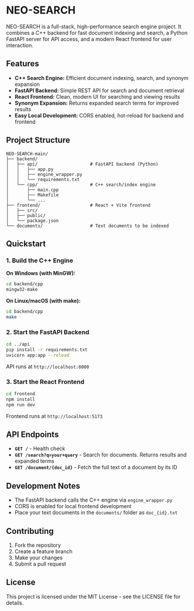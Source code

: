 # NEO-SEARCH

NEO-SEARCH is a full-stack, high-performance search engine project. It combines a C++ backend for fast document indexing and search, a Python FastAPI server for API access, and a modern React frontend for user interaction.

## Features

- **C++ Search Engine:** Efficient document indexing, search, and synonym expansion
- **FastAPI Backend:** Simple REST API for search and document retrieval
- **React Frontend:** Clean, modern UI for searching and viewing results
- **Synonym Expansion:** Returns expanded search terms for improved results
- **Easy Local Development:** CORS enabled, hot-reload for backend and frontend

## Project Structure

```
NEO-SEARCH-main/
├── backend/
│   ├── api/                    # FastAPI backend (Python)
│   │   ├── app.py
│   │   ├── engine_wrapper.py
│   │   └── requirements.txt
│   └── cpp/                    # C++ search/index engine
│       ├── main.cpp
│       ├── Makefile
│       └── ...
├── frontend/                   # React + Vite frontend
│   ├── src/
│   ├── public/
│   └── package.json
└── documents/                  # Text documents to be indexed
```

## Quickstart

### 1. Build the C++ Engine

**On Windows (with MinGW):**
```bash
cd backend/cpp
mingw32-make
```

**On Linux/macOS (with make):**
```bash
cd backend/cpp
make
```

### 2. Start the FastAPI Backend

```bash
cd ../api
pip install -r requirements.txt
uvicorn app:app --reload
```

API runs at `http://localhost:8000`

### 3. Start the React Frontend

```bash
cd frontend
npm install
npm run dev
```

Frontend runs at `http://localhost:5173`

## API Endpoints

- **`GET /`** - Health check
- **`GET /search?q=your+query`** - Search for documents. Returns results and expanded terms
- **`GET /document/{doc_id}`** - Fetch the full text of a document by its ID

## Development Notes

- The FastAPI backend calls the C++ engine via `engine_wrapper.py`
- CORS is enabled for local frontend development
- Place your text documents in the `documents/` folder as `doc_{id}.txt`

## Contributing

1. Fork the repository
2. Create a feature branch
3. Make your changes
4. Submit a pull request

## License

This project is licensed under the MIT License - see the LICENSE file for details.